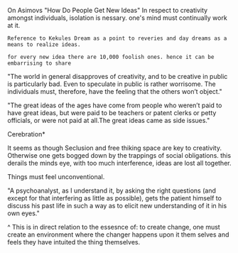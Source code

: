 On Asimovs "How Do People Get New Ideas"
	In respect to creativity amongst individuals, isolation is nessary. one's mind must continually 
	work at it. 

	Reference to Kekules Dream as a point to reveries and day dreams as a means to realize ideas.

	for every new idea there are 10,000 foolish ones. hence it can be embarrising to share

"The world in general disapproves of creativity, and to be creative in public is particularly bad. 
Even to speculate in public is rather worrisome. The individuals must, therefore, have the feeling 
that the others won’t object."

"The great ideas of the ages have come from people who weren’t paid to have great ideas, but were
 paid to be teachers or patent clerks or petty officials, or were not paid at all.The great ideas 
came as side issues."

Cerebration*

It seems as though Seclusion and free thiking space are key to creativity.  Otherwise one gets bogged
down by the trappings of social obligations.  this derails the minds eye, with too much interference, 
ideas are lost all together.   


Things must feel unconventional.  

"A psychoanalyst, as I understand it, by asking the right questions (and except for that interfering as
 little as possible), gets the patient himself to discuss his past life in such a way as to elicit new
 understanding of it in his own eyes."

^ This is in direct relation to the essesnce of: to create change, one must create an environment where 
the changer happens upon it them selves and feels they have intuited the thing themselves.

